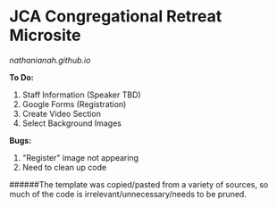 # JCA Congregational Retreat Microsite
_nathanianah.github.io_

**To Do:**
1. Staff Information (Speaker TBD)
2. Google Forms (Registration)
3. Create Video Section
4. Select Background Images

**Bugs:**
1. "Register" image not appearing
2. Need to clean up code

######The template was copied/pasted from a variety of sources, so much of the code is irrelevant/unnecessary/needs to be pruned.